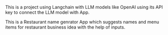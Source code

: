 This is a project using Langchain with LLM models like OpenAI using its API key to connect the LLM model with App.

This is a Restaurant name genrator App which suggests names and menu items for restaurant business idea with the help of inputs. 
